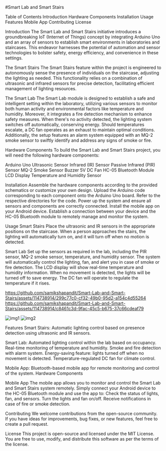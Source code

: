 #Smart Lab and Smart Stairs 

Table of Contents
Introduction
Hardware Components
Installation
Usage
Features
Mobile App
Contributing
License

Introduction
The Smart Lab and Smart Stairs initiative introduces a groundbreaking IoT (Internet of Things) concept by integrating Arduino Uno and an array of sensors to establish smart environments in laboratories and staircases. This endeavor harnesses the potential of automation and sensor technologies to bolster safety, energy efficiency, and convenience in these settings.

The Smart Stairs 
The Smart Stairs feature within the project is engineered to autonomously sense the presence of individuals on the staircase, adjusting the lighting as needed. This functionality relies on a combination of ultrasonic and infrared sensors for precise detection, facilitating efficient management of lighting resources.

The Smart Lab
The Smart Lab module is designed to establish a safe and intelligent setting within the laboratory, utilizing various sensors to monitor both human activity and environmental factors like temperature and humidity. Moreover, it integrates a fire detection mechanism to enhance safety measures. When there's no activity detected, the lighting system switches off automatically, conserving energy. Should temperatures escalate, a DC fan operates as an exhaust to maintain optimal conditions. Additionally, the setup features an alarm system equipped with an MQ-2 smoke sensor to swiftly identify and address any signs of smoke or fire.

Hardware Components
To build the Smart Lab and Smart Stairs project, you will need the following hardware components:

Arduino Uno
Ultrasonic Sensor
Infrared (IR) Sensor
Passive Infrared (PIR) Sensor
MQ-2 Smoke Sensor
Buzzer
5V DC Fan
HC-05 Bluetooth Module
LCD Display
Temperature and Humidity Sensor

Installation
Assemble the hardware components according to the provided schematics or customize your own design.
Upload the Arduino code corresponding to each component onto the Arduino Uno board. Refer to the respective directories for the code.
Power up the system and ensure all sensors and components are correctly connected.
Install the mobile app on your Android device. Establish a connection between your device and the HC-05 Bluetooth module to remotely manage and monitor the system.

Usage
Smart Stairs
Place the ultrasonic and IR sensors in the appropriate positions on the staircase.
When a person approaches the stairs, the lighting will automatically turn on, and it will turn off when no motion is detected.

Smart Lab
Set up the sensors as required in the lab, including the PIR sensor, MQ-2 smoke sensor, temperature, and humidity sensor.
The system will automatically control the lighting, fan, and alert you in case of smoke or fire detection.
The LCD display will show real-time temperature and humidity information.
When no movement is detected, the lights will be turned off to save energy. The DC fan will operate to regulate the temperature if it rises.

https://github.com/samikshapandit/Smart-Lab-and-Smart-Stairs/assets/114738914/299c77c0-cf32-49b0-95d2-a154c4d55264
https://github.com/samikshapandit/Smart-Lab-and-Smart-Stairs/assets/114738914/c8461c3d-9fac-45c5-b675-37c66cdeaf79


![img1](https://github.com/samikshapandit/Smart-Lab-and-Smart-Stairs/assets/114738914/a0fa598c-8f3f-42aa-8682-bc4291de6ac9)
![img2](https://github.com/samikshapandit/Smart-Lab-and-Smart-Stairs/assets/114738914/a5386bc4-cb1f-4164-8a3d-f64487114491)


Features
Smart Stairs:
Automatic lighting control based on presence detection using ultrasonic and IR sensors.

Smart Lab:
Automated lighting control within the lab based on occupancy.
Real-time monitoring of temperature and humidity.
Smoke and fire detection with alarm system.
Energy-saving feature: lights turned off when no movement is detected.
Temperature-regulated DC fan for climate control.

Mobile App:
Bluetooth-based mobile app for remote monitoring and control of the system.
Hardware Components

Mobile App
The mobile app allows you to monitor and control the Smart Lab and Smart Stairs system remotely. Simply connect your Android device to the HC-05 Bluetooth module and use the app to:
Check the status of lights, fan, and sensors.
Turn the lights and fan on/off.
Receive notifications in case of fire or smoke detection.

Contributing
We welcome contributions from the open-source community. If you have ideas for improvements, bug fixes, or new features, feel free to create a pull request.

License
This project is open-source and licensed under the MIT License. You are free to use, modify, and distribute this software as per the terms of the license.
